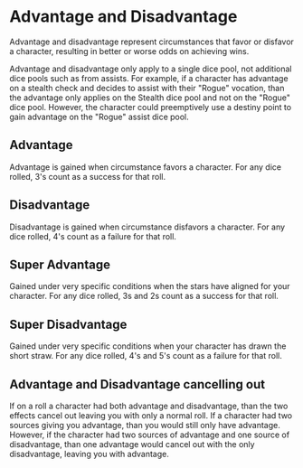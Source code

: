 # Advantage and Disadvantage

Advantage and disadvantage represent circumstances that favor or disfavor a character, resulting in better or worse odds on achieving wins.

Advantage and disadvantage only apply to a single dice pool, not additional dice pools such as from assists. For example, if a character has advantage on a stealth check and decides to assist with their "Rogue" vocation, than the advantage only applies on the Stealth dice pool and not on the "Rogue" dice pool. However, the character could preemptively use a destiny point to gain advantage on the "Rogue" assist dice pool.

## Advantage

Advantage is gained when circumstance favors a character. For any dice rolled, 3's count as a success for that roll.

## Disadvantage

Disadvantage is gained when circumstance disfavors a character. For any dice rolled, 4's count as a failure for that roll.

## Super Advantage

Gained under very specific conditions when the stars have aligned for your character. For any dice rolled, 3s and 2s count as a success for that roll.

## Super Disadvantage

Gained under very specific conditions when your character has drawn the short straw. For any dice rolled, 4's and 5's count as a failure for that roll.

## Advantage and Disadvantage cancelling out

If on a roll a character had both advantage and disadvantage, than the two effects cancel out leaving you with only a normal roll. If a character had two sources giving you advantage, than you would still only have advantage. However, if the character had two sources of advantage and one source of disadvantage, than one advantage would cancel out with the only disadvantage, leaving you with advantage.
